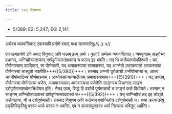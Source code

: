 ```yaml
---
title: १२९ टिप्पणयः

---
```

- 5/389: E2: 5,247; E6: 2,141

____________________________________________


अर्थस्य व्यपवर्गित्वाद् एकस्यापि प्रयोगे स्याद् यथा क्रत्वन्तरेषु//६.३.५//

एकाङ्गप्रयोगे ऽपि स्याद् विगुणाद् अपि फलम् इत्य् अर्थः। कुतः? अर्थस्य व्यपवर्गित्वात्। व्यपवृक्तम् अङ्गेभ्यः प्रधानम्, अग्निहोत्रसंज्ञकाद् दर्शपूर्णमाससंज्ञकाच् च फलम् इह भवति। तद् धि कर्तव्यतयोपदिश्यते। यत् पौर्णमास्याम् उपदिष्टम्, सा पौर्णमासी, यद् अमावास्यायां सामावास्या, यद् आग्नेयो ऽष्टाकपालो ऽमावास्यायां पौर्णमास्यां चाच्युतो भवतीति+++({5/390})+++। तस्माद् अग्नये पुरोडाशो ऽग्नीषोमाभ्यां च, आज्यं चाग्नीषोमादिभ्यः पौर्णमास्याम्। आग्नेयसांन्याय्यादीनाम् अमावास्यायाम्+++({5/391})+++।
यद् उक्तम्, पौर्णमास्यां पौर्णमास्या यजेत, अमावास्यायाम् अमावास्यया यजेतेति साङ्गस्य विधानात् साङ्गं दर्शपूर्णमासशब्देनाभिधीयत इति। नैतद् एवम्, सिद्धे हि दर्शार्थे पूर्णमासार्थे च साङ्गं फले विधीयते। तस्मान् न साङ्गम् अग्निहोत्रपदवाच्यं दर्शपूर्णमासपदवाच्यं च+++({5/392})+++। यच् चाग्निहोत्रं तद् इह चोद्यते कर्तव्यतया, यौ च दर्शपूर्णमासौ। तस्माद् विगुणम् अपि कर्तव्यम् एवाग्निहोत्रं दर्शपूर्णमासौ च। यथा क्रत्वन्तरेषु प्रकृतिविकृतिषु परस्य धर्माः परस्य न भवन्ति, एवं न कामसंयुक्तस्य धर्मा नित्यस्य भवितुम् अर्हन्ति।

